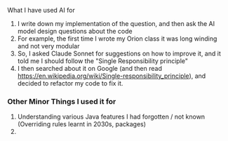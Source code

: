 What I have used AI for
1. I write down my implementation of the question, and then ask the AI model design questions about the code
2. For example, the first time I wrote my Orion class it was long winding and not very modular
3. So, I asked Claude Sonnet for suggestions on how to improve it, and it told me I should follow the "Single Responsibility principle"
4. I then searched about it on Google (and then read https://en.wikipedia.org/wiki/Single-responsibility_principle), and decided to refactor my code to fix it.

### Other Minor Things I used it for
1. Understanding various Java features I had forgotten / not known (Overriding rules learnt in 2030s, packages)
2. 